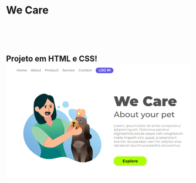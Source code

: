 <h1>We Care<h1/>
<br>
<h2>Projeto em HTML e CSS! 
<br> 
<img src="https://github.com/caioramirodev/we-care/blob/master/we%20Care.png?raw=true"/>

